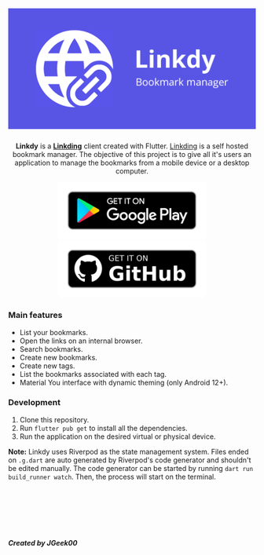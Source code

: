 <h1 align="center">
  <img src="https://github.com/JGeek00/linkdy/raw/master/assets/other/banner.png" />
</h1>

<p align="center">
  <b>Linkdy</b> is a <a href="https://github.com/sissbruecker/linkding" target="_blank" rel="noopener noreferrer"><b>Linkding</b></a> client created with Flutter. <a href="https://github.com/sissbruecker/linkding" target="_blank" rel="noopener noreferrer">Linkding</a> is a self hosted bookmark manager. The objective of this project is to give all it's users an application to manage the bookmarks from a mobile device or a desktop computer.
</p>

<p align="center">
  <a href="https://play.google.com/store/apps/details?id=com.jgeek00.linkdy" target="_blank" rel="noopener noreferrer">
    <img src="/assets/other/get_google_play.png" width="300px">
  </a>
  <a href="https://github.com/JGeek00/linkdy/releases" target="_blank" rel="noopener noreferrer">
    <img src="/assets/other/get-github.png" width="300px">
  </a>
</p>

### Main features
<ul>
  <li>List your bookmarks.</li>
  <li>Open the links on an internal browser.</li>
  <li>Search bookmarks.</li>
  <li>Create new bookmarks.</li>
  <li>Create new tags.</li>
  <li>List the bookmarks associated with each tag.</li>
  <li>Material You interface with dynamic theming (only Android 12+).</li>
</ul>

### Development
1. Clone this repository.
2. Run ``flutter pub get`` to install all the dependencies.
3. Run the application on the desired virtual or physical device.

<b>Note:</b> Linkdy uses Riverpod as the state management system. Files ended on ``.g.dart`` are auto generated by Riverpod's code generator and shouldn't be edited manually.
The code generator can be started by running ``dart run build_runner watch``. Then, the process will start on the terminal.

<br>
<br>
<br>
<br>
<br>

##### Created by JGeek00